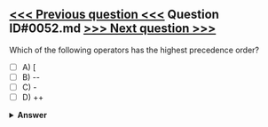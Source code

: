 [<<< Previous question <<<](0051.md)   Question ID#0052.md   [>>> Next question >>>](0053.md)
---

Which of the following operators has the highest precedence order?



- [ ] A) [
- [ ] B) --
- [ ] C) -
- [ ] D) ++

<details><summary><b>Answer</b></summary>
<p>
  Answer: <strong>A</strong>
</p>
</details>

